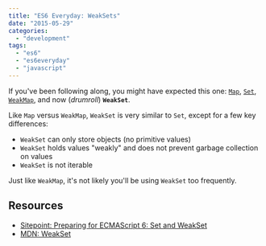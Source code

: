 ```yaml
---
title: "ES6 Everyday: WeakSets"
date: "2015-05-29"
categories: 
  - "development"
tags: 
  - "es6"
  - "es6everyday"
  - "javascript"
---
```


If you've been following along, you might have expected this one: [`Map`](http://www.loganfranken.com/blog/888/es6-everyday-maps/), [`Set`](http://www.loganfranken.com/blog/890/es6-everyday-weakmaps/), [`WeakMap`](http://www.loganfranken.com/blog/890/es6-everyday-weakmaps/), and now (_drumroll_) **`WeakSet`**.

Like `Map` versus `WeakMap`, `WeakSet` is very similar to `Set`, except for a few key differences:

- `WeakSet` can only store objects (no primitive values)
- `WeakSet` holds values "weakly" and does not prevent garbage collection on values
- `WeakSet` is not iterable

Just like `WeakMap`, it's not likely you'll be using `WeakSet` too frequently.

## Resources

- [Sitepoint: Preparing for ECMAScript 6: Set and WeakSet](http://www.sitepoint.com/preparing-ecmascript-6-set-weakset/)
- [MDN: WeakSet](https://developer.mozilla.org/en-US/docs/Web/JavaScript/Reference/Global_Objects/WeakSet)
